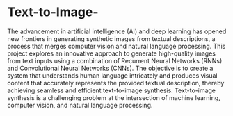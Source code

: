 # Text-to-Image-
The advancement in artificial intelligence (AI) and deep learning has opened new frontiers in generating synthetic images from textual descriptions, a process that merges computer vision and natural language processing. This project explores an innovative approach to generate high-quality images from text inputs using a combination of Recurrent Neural Networks (RNNs) and Convolutional Neural Networks (CNNs). The objective is to create a system that understands human language intricately and produces visual content that accurately represents the provided textual description, thereby achieving seamless and efficient text-to-image synthesis. Text-to-image synthesis is a challenging problem at the intersection of machine learning, computer vision, and natural language processing.
